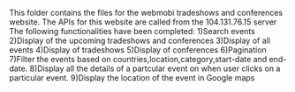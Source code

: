 This folder contains the files for the webmobi tradeshows and conferences website.
The APIs for this website are called from the 104.131.76.15 server
The following functionalities have been completed:
1)Search events
2)Display of the upcoming tradeshows and conferences
3)Display of all events
4)Display of tradeshows
5)Display of conferences
6)Pagination
7)Filter the events based on countries,location,category,start-date and end-date.
8)Display all the details of a partcular event on when user clicks on a particular event.
9)Display the location of the event in Google maps

